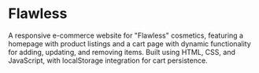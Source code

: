 # Flawless
A responsive e-commerce website for "Flawless" cosmetics, featuring a homepage with product listings and a cart page with dynamic functionality for adding, updating, and removing items.
Built using HTML, CSS, and JavaScript, with localStorage integration for cart persistence.
